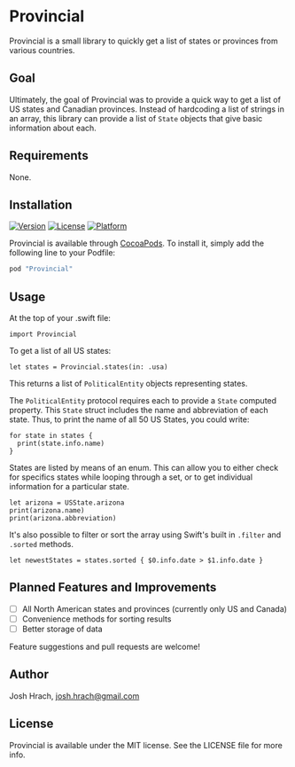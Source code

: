 # Provincial

Provincial is a small library to quickly get a list of states or provinces from various countries.

## Goal

Ultimately, the goal of Provincial was to provide a quick way to get a list of US states and Canadian provinces. Instead of hardcoding a list of strings in an array, this library can provide a list of `State` objects that give basic information about each.

## Requirements

None.

## Installation

[![Version](https://img.shields.io/cocoapods/v/Provincial.svg?style=flat)](http://cocoapods.org/pods/Provincial)
[![License](https://img.shields.io/cocoapods/l/Provincial.svg?style=flat)](http://cocoapods.org/pods/Provincial)
[![Platform](https://img.shields.io/cocoapods/p/Provincial.svg?style=flat)](http://cocoapods.org/pods/Provincial)

Provincial is available through [CocoaPods](http://cocoapods.org). To install
it, simply add the following line to your Podfile:

```ruby
pod "Provincial"
```

## Usage

At the top of your .swift file:
```
import Provincial
```

To get a list of all US states:
```
let states = Provincial.states(in: .usa)
```
This returns a list of `PoliticalEntity` objects representing states.

The `PoliticalEntity` protocol requires each to provide a `State` computed property. This `State` struct includes the name and abbreviation of each state. Thus, to print the name of all 50 US States, you could write:
```
for state in states {
  print(state.info.name)
}
```

States are listed by means of an enum. This can allow you to either check for specifics states while looping through a set, or to get individual information for a particular state.

```
let arizona = USState.arizona
print(arizona.name)
print(arizona.abbreviation)
```

It's also possible to filter or sort the array using Swift's built in `.filter` and `.sorted` methods.
```
let newestStates = states.sorted { $0.info.date > $1.info.date }
```

## Planned Features and Improvements
- [ ] All North American states and provinces (currently only US and Canada)
- [ ] Convenience methods for sorting results
- [ ] Better storage of data

Feature suggestions and pull requests are welcome!

## Author

Josh Hrach, josh.hrach@gmail.com

## License

Provincial is available under the MIT license. See the LICENSE file for more info.
